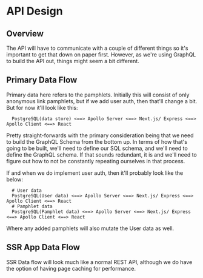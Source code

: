 # API Design

## Overview

The API will have to communicate with a couple of different things so it's important to get that down on paper first. However, as we're using GraphQL to build the API out, things might seem a bit different.

## Primary Data Flow

Primary data here refers to the pamphlets. Initially this will consist of only anonymous link pamphlets, but if we add user auth, then that'll change a bit. But for now it'll look like this:

```
  PostgreSQL(data store) <==> Apollo Server <==> Next.js/ Express <==> Apollo Client <==> React
```

Pretty straight-forwards with the primary consideration being that we need to build the GraphQL Schema from the bottom up. In terms of how that's going to be built, we'll need to define our SQL schema, and we'll need to define the GraphQL schema. If that sounds redundant, it is and we'll need to figure out how to not be constantly repeating ourselves in that process.

If and when we do implement user auth, then it'll probably look like the below:

```
  # User data
  PostgreSQL(User data) <==> Apollo Server <==> Next.js/ Express <==> Apollo Client <==> React
  # Pamphlet data
  PostgreSQL(Pamphlet data) <==> Apollo Server <==> Next.js/ Express <==> Apollo Client <==> React
```

Where any added pamphlets will also mutate the User data as well.

## SSR App Data Flow

SSR Data flow will look much like a normal REST API, although we do have the option of having page caching for performance.
